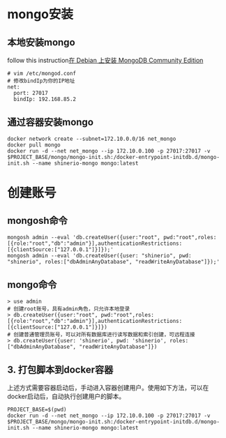 # mongo安装
## 本地安装mongo

follow this instruction[在 Debian 上安装 MongoDB Community Edition](https://www.mongodb.com/zh-cn/docs/manual/tutorial/install-mongodb-on-debian/)

```shell
# vim /etc/mongod.conf
# 修改bindIp为你的IP地址
net:
  port: 27017
  bindIp: 192.168.85.2
```

## 通过容器安装mongo

```shell
docker network create --subnet=172.10.0.0/16 net_mongo
docker pull mongo
docker run -d --net net_mongo --ip 172.10.0.100 -p 27017:27017 -v $PROJECT_BASE/mongo/mongo-init.sh:/docker-entrypoint-initdb.d/mongo-init.sh --name shinerio-mongo mongo:latest
```

# 创建账号

## mongosh命令

```shell
mongosh admin --eval 'db.createUser({user:"root", pwd:"root",roles:[{role:"root","db":"admin"}],authenticationRestrictions:[{clientSource:["127.0.0.1"]}]});'
mongosh admin --eval 'db.createUser({user: "shinerio", pwd: "shinerio", roles:["dbAdminAnyDatabase", "readWriteAnyDatabase"]});'
```

## mongo命令

```shell
> use admin
# 创建root账号，具有admin角色，只允许本地登录
> db.createUser({user:"root", pwd:"root",roles:[{role:"root","db":"admin"}],authenticationRestrictions:[{clientSource:["127.0.0.1"]}]})
# 创建普通管理员账号，可以对所有数据库进行读写数据和索引创建，可远程连接
> db.createUser({user: 'shinerio', pwd: 'shinerio', roles:["dbAdminAnyDatabase", "readWriteAnyDatabase"]})
```

## 3. 打包脚本到docker容器

上述方式需要容器启动后，手动进入容器创建用户。使用如下方法，可以在docker启动后，自动执行创建用户的脚本。

```shell
PROJECT_BASE=$(pwd)
docker run -d --net net_mongo --ip 172.10.0.100 -p 27017:27017 -v $PROJECT_BASE/mongo/mongo-init.sh:/docker-entrypoint-initdb.d/mongo-init.sh --name shinerio-mongo mongo:latest
```